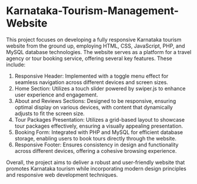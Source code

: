 # Karnataka-Tourism-Management-Website
This project focuses on developing a fully responsive Karnataka tourism website from the ground up, employing HTML, CSS, JavaScript, PHP, and MySQL database technologies. The website serves as a platform for a travel agency or tour booking service, offering several key features. These include:

1. Responsive Header: Implemented with a toggle menu effect for seamless navigation across different devices and screen sizes.
2. Home Section: Utilizes a touch slider powered by swiper.js to enhance user experience and engagement.
3. About and Reviews Sections: Designed to be responsive, ensuring optimal display on various devices, with content that dynamically adjusts to fit the screen size.
4. Tour Packages Presentation: Utilizes a grid-based layout to showcase tour packages effectively, ensuring a visually appealing presentation.
5. Booking Form: Integrated with PHP and MySQL for efficient database storage, enabling users to book tours directly through the website.
6. Responsive Footer: Ensures consistency in design and functionality across different devices, offering a cohesive browsing experience.

Overall, the project aims to deliver a robust and user-friendly website that promotes Karnataka tourism while incorporating modern design principles and responsive web development techniques.
